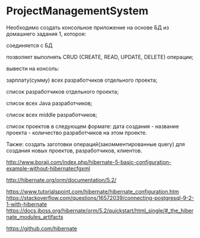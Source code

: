 # ProjectManagementSystem
Необходимо создать консольное приложение на основе БД из домашнего задания 1, которое:


соединяется с БД

позволяет выполнять CRUD (CREATE, READ, UPDATE, DELETE) операции;

вывести на консоль:

зарплату(сумму) всех разработчиков отдельного проекта;

список разработчиков отдельного проекта;

список всех Java разработчиков;

список всех middle разработчиков;

список проектов в следующем формате: дата создания - название проекта - количество разработчиков на этом проекте.


 

Также: создать заготовки операций(закомментированные query) для создания новых проектов, разработчиков, клиентов.
 
  

http://www.boraji.com/index.php/hibernate-5-basic-configuration-example-without-hibernatecfgxml

http://hibernate.org/orm/documentation/5.2/

https://www.tutorialspoint.com/hibernate/hibernate_configuration.htm
https://stackoverflow.com/questions/16572039/connecting-postgresql-9-2-1-with-hibernate
https://docs.jboss.org/hibernate/orm/5.2/quickstart/html_single/#_the_hibernate_modules_artifacts

https://github.com/hibernate
